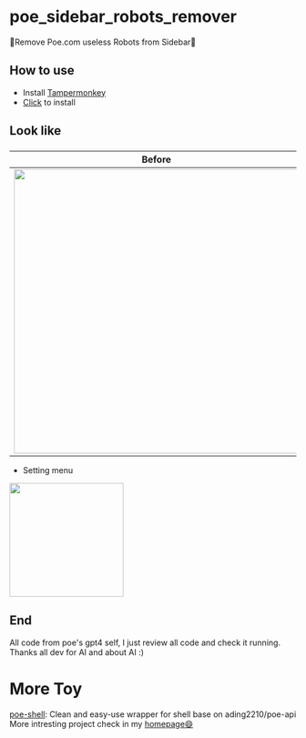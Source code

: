 # poe_sidebar_robots_remover
🥳Remove Poe.com useless Robots from Sidebar🎉  

## How to use

- Install [Tampermonkey](https://tampermonkey.net/)
- [Click](https://github.com/xz-dev/poe_sidebar_robots_remover/raw/main/poe_sidebar_robots_remover.user.js) to install

## Look like
### 
|Before|After|
|---|---|
|<img src="https://github.com/xz-dev/poe_sidebar_robots_remover/assets/32761048/275ed772-602b-4889-884e-8ae6f39a2f91" height="500dp">|<img src="https://github.com/xz-dev/poe_sidebar_robots_remover/assets/32761048/7afef965-638b-4ad0-9083-508048cefffb" height="500dp">|

- Setting menu

<img src="https://github.com/xz-dev/poe_sidebar_robots_remover/assets/32761048/3d28a401-748b-4ce7-8a36-616509e3d0f3" height="200dp">

## End
All code from poe's gpt4 self, I just review all code and check it running.  
Thanks all dev for AI and about AI :)  

# More Toy
[poe-shell](https://github.com/xz-dev/poe-shell): Clean and easy-use wrapper for shell base on ading2210/poe-api 
More intresting project check in my [homepage😄](https://github.com/xz-dev)
